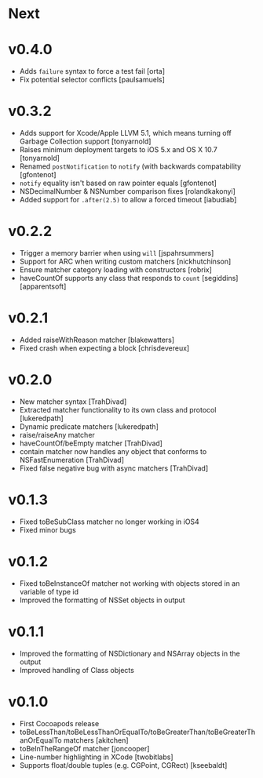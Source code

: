 Next
======

v0.4.0
======

* Adds `failure` syntax to force a test fail [orta]
* Fix potential selector conflicts [paulsamuels]

v0.3.2
======

* Adds support for Xcode/Apple LLVM 5.1, which means turning off Garbage Collection support [tonyarnold]
* Raises minimum deployment targets to iOS 5.x and OS X 10.7 [tonyarnold]
* Renamed `postNotification` to `notify` (with backwards compatability [gfontenot]
* `notify` equality isn't based on raw pointer equals [gfontenot]
* NSDecimalNumber & NSNumber comparison fixes [rolandkakonyi]
* Added support for `.after(2.5)` to allow a forced timeout [iabudiab]

v0.2.2
======

* Trigger a memory barrier when using `will` [jspahrsummers]
* Support for ARC when writing custom matchers [nickhutchinson]
* Ensure matcher category loading with constructors [robrix]
* haveCountOf supports any class that responds to `count` [segiddins][apparentsoft]

v0.2.1
======

* Added raiseWithReason matcher [blakewatters]
* Fixed crash when expecting a block [chrisdevereux]

v0.2.0
======

* New matcher syntax [TrahDivad]
* Extracted matcher functionality to its own class and protocol [lukeredpath]
* Dynamic predicate matchers [lukeredpath]
* raise/raiseAny matcher
* haveCountOf/beEmpty matcher [TrahDivad]
* contain matcher now handles any object that conforms to NSFastEnumeration [TrahDivad]
* Fixed false negative bug with async matchers [TrahDivad]

v0.1.3
======

* Fixed toBeSubClass matcher no longer working in iOS4
* Fixed minor bugs

v0.1.2
======

* Fixed toBeInstanceOf matcher not working with objects stored in an variable of type id
* Improved the formatting of NSSet objects in output

v0.1.1
======

* Improved the formatting of NSDictionary and NSArray objects in the output
* Improved handling of Class objects

v0.1.0
======

* First Cocoapods release
* toBeLessThan/toBeLessThanOrEqualTo/toBeGreaterThan/toBeGreaterThanOrEqualTo matchers [akitchen]
* toBeInTheRangeOf matcher [joncooper]
* Line-number highlighting in XCode [twobitlabs]
* Supports float/double tuples (e.g. CGPoint, CGRect) [kseebaldt]

